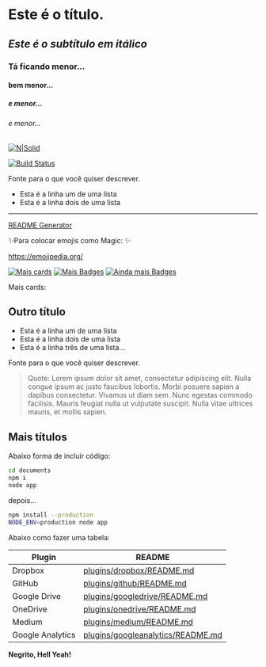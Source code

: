 # Este é o título.
## _Este é o subtítulo em itálico_
### Tá ficando menor...
#### bem menor...
##### e menor...
###### e menor...

[![N|Solid](https://cldup.com/dTxpPi9lDf.thumb.png)](https://nodesource.com/products/nsolid)

[![Build Status](https://travis-ci.org/joemccann/dillinger.svg?branch=master)](https://travis-ci.org/joemccann/dillinger)

Fonte para o que você quiser descrever.

- Esta é a linha um de uma lista
- Esta é a linha dois de uma lista
-----------------------------------------    

[README Generator](https://rahuldkjain.github.io/gh-profile-readme-generator/) 

✨Para colocar emojis como Magic: ✨

https://emojipedia.org/

[![Mais cards](https://img.shields.io/badge/Card%20Stats-E94D5F?style=for-the-badge)](https://github.com/digitalinnovationone/dio-lab-open-source/blob/main/utils/cards/github-stats.md)
[![Mais Badges](https://img.shields.io/badge/Badges-30A3DC?style=for-the-badge)](https://devicon.dev/)
[![Ainda mais Badges](https://img.shields.io/badge/Badges-30A3DC?style=for-the-badge)](https://github.com/digitalinnovationone/dio-lab-open-source/blob/main/utils/badges/badges.md)

Mais cards:
 


## Outro título

- Esta é a linha um de uma lista
- Esta é a linha dois de uma lista
- Esta é a linha três de uma lista...

Fonte para o que você quiser descrever.

> Quote:
> Lorem ipsum dolor sit amet, consectetur adipiscing elit.
> Nulla congue ipsum ac justo faucibus lobortis. 
> Morbi posuere sapien a dapibus consectetur. Vivamus ut diam sem.
> Nunc egestas commodo facilisis.
> Mauris feugiat nulla ut vulputate suscipit.
> Nulla vitae ultrices mauris, et mollis sapien.

## Mais títulos

Abaixo forma de incluir código: 

```sh
cd documents
npm i
node app
```

depois...

```sh
npm install --production
NODE_ENV=production node app
```

Abaixo como fazer uma tabela:

| Plugin | README |
| ------ | ------ |
| Dropbox | [plugins/dropbox/README.md][PlDb] |
| GitHub | [plugins/github/README.md][PlGh] |
| Google Drive | [plugins/googledrive/README.md][PlGd] |
| OneDrive | [plugins/onedrive/README.md][PlOd] |
| Medium | [plugins/medium/README.md][PlMe] |
| Google Analytics | [plugins/googleanalytics/README.md][PlGa] |

**Negrito, Hell Yeah!**

[//]: # (These are reference links used in the body of this note and get stripped out when the markdown processor does its job. There is no need to format nicely because it shouldn't be seen. Thanks SO - http://stackoverflow.com/questions/4823468/store-comments-in-markdown-syntax)

   [PlDb]: <https://github.com/joemccann/dillinger/tree/master/plugins/dropbox/README.md>
   [PlGh]: <https://github.com/joemccann/dillinger/tree/master/plugins/github/README.md>
   [PlGd]: <https://github.com/joemccann/dillinger/tree/master/plugins/googledrive/README.md>
   [PlOd]: <https://github.com/joemccann/dillinger/tree/master/plugins/onedrive/README.md>
   [PlMe]: <https://github.com/joemccann/dillinger/tree/master/plugins/medium/README.md>
   [PlGa]: <https://github.com/RahulHP/dillinger/blob/master/plugins/googleanalytics/README.md>
